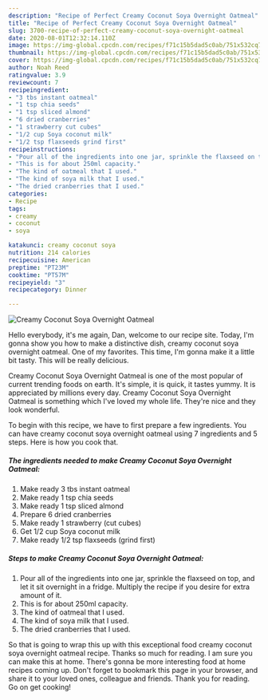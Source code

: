 ```yaml
---
description: "Recipe of Perfect Creamy Coconut Soya Overnight Oatmeal"
title: "Recipe of Perfect Creamy Coconut Soya Overnight Oatmeal"
slug: 3700-recipe-of-perfect-creamy-coconut-soya-overnight-oatmeal
date: 2020-08-01T12:32:14.110Z
image: https://img-global.cpcdn.com/recipes/f71c15b5dad5c0ab/751x532cq70/creamy-coconut-soya-overnight-oatmeal-recipe-main-photo.jpg
thumbnail: https://img-global.cpcdn.com/recipes/f71c15b5dad5c0ab/751x532cq70/creamy-coconut-soya-overnight-oatmeal-recipe-main-photo.jpg
cover: https://img-global.cpcdn.com/recipes/f71c15b5dad5c0ab/751x532cq70/creamy-coconut-soya-overnight-oatmeal-recipe-main-photo.jpg
author: Noah Reed
ratingvalue: 3.9
reviewcount: 7
recipeingredient:
- "3 tbs instant oatmeal"
- "1 tsp chia seeds"
- "1 tsp sliced almond"
- "6 dried cranberries"
- "1 strawberry cut cubes"
- "1/2 cup Soya coconut milk"
- "1/2 tsp flaxseeds grind first"
recipeinstructions:
- "Pour all of the ingredients into one jar, sprinkle the flaxseed on top, and let it sit overnight in a fridge. Multiply the recipe if you desire for extra amount of it."
- "This is for about 250ml capacity."
- "The kind of oatmeal that I used."
- "The kind of soya milk that I used."
- "The dried cranberries that I used."
categories:
- Recipe
tags:
- creamy
- coconut
- soya

katakunci: creamy coconut soya 
nutrition: 214 calories
recipecuisine: American
preptime: "PT23M"
cooktime: "PT57M"
recipeyield: "3"
recipecategory: Dinner

---
```



![Creamy Coconut Soya Overnight Oatmeal](https://img-global.cpcdn.com/recipes/f71c15b5dad5c0ab/751x532cq70/creamy-coconut-soya-overnight-oatmeal-recipe-main-photo.jpg)

Hello everybody, it's me again, Dan, welcome to our recipe site. Today, I'm gonna show you how to make a distinctive dish, creamy coconut soya overnight oatmeal. One of my favorites. This time, I'm gonna make it a little bit tasty. This will be really delicious.

Creamy Coconut Soya Overnight Oatmeal is one of the most popular of current trending foods on earth. It's simple, it is quick, it tastes yummy. It is appreciated by millions every day. Creamy Coconut Soya Overnight Oatmeal is something which I've loved my whole life. They're nice and they look wonderful.




To begin with this recipe, we have to first prepare a few ingredients. You can have creamy coconut soya overnight oatmeal using 7 ingredients and 5 steps. Here is how you cook that.

<!--inarticleads1-->

##### The ingredients needed to make Creamy Coconut Soya Overnight Oatmeal:

1. Make ready 3 tbs instant oatmeal
1. Make ready 1 tsp chia seeds
1. Make ready 1 tsp sliced almond
1. Prepare 6 dried cranberries
1. Make ready 1 strawberry (cut cubes)
1. Get 1/2 cup Soya coconut milk
1. Make ready 1/2 tsp flaxseeds (grind first)




<!--inarticleads2-->

##### Steps to make Creamy Coconut Soya Overnight Oatmeal:

1. Pour all of the ingredients into one jar, sprinkle the flaxseed on top, and let it sit overnight in a fridge. Multiply the recipe if you desire for extra amount of it.
1. This is for about 250ml capacity.
1. The kind of oatmeal that I used.
1. The kind of soya milk that I used.
1. The dried cranberries that I used.




So that is going to wrap this up with this exceptional food creamy coconut soya overnight oatmeal recipe. Thanks so much for reading. I am sure you can make this at home. There's gonna be more interesting food at home recipes coming up. Don't forget to bookmark this page in your browser, and share it to your loved ones, colleague and friends. Thank you for reading. Go on get cooking!
